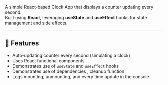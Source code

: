 A simple React-based Clock App that displays a counter updating every second.  
Built using **React**, leveraging **useState** and **useEffect** hooks for state management and side effects.

---

## 🚀 Features

- Auto-updating counter every second (simulating a clock)
- Uses React functional components
- Demonstrates use of `useState` and `useEffect` hooks
- Demonstrates use of dependencies , cleanup function
- Logs mounting, unmounting, and every time update in the console
